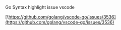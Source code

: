 Go Syntax highlight issue vscode

[\https://github.com/golang/vscode-go/issues/3536](https://github.com/golang/vscode-go/issues/3536)
